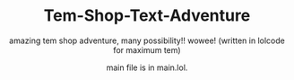 <center>

# Tem-Shop-Text-Adventure
amazing tem shop adventure, many possibility!! wowee! (written in lolcode for maximum tem)

main file is in main.lol.

</center>
